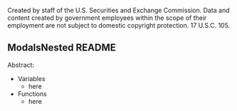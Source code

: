 ﻿Created by staff of the U.S. Securities and Exchange Commission.
Data and content created by government employees within the scope of their employment are not subject to domestic copyright protection. 17 U.S.C. 105.

## ModalsNested README
Abstract:

 - Variables
	 - here
 - Functions
	 - here

